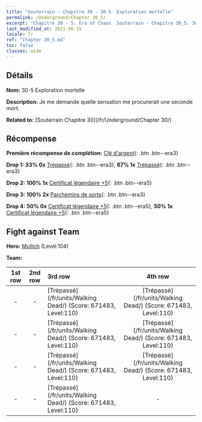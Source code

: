 ```yaml
---
title: "Souterrain - Chapitre 30 - 30-5  Exploration mortelle"
permalink: /Underground/Chapter 30_5/
excerpt: "Chapitre 30 - 5. Era of Chaos  Souterrain - Chapitre 30_5. 30-5  Exploration mortelle"
last_modified_at: 2021-06-15
locale: fr
ref: "Chapter 30_5.md"
toc: false
classes: wide
---
```


## Détails

 **Nom:** 30-5  Exploration mortelle

 **Description:**       Je me demande quelle sensation me procurerait une seconde mort.

 **Related to:** [Souterrain Chapitre 30](/fr/Underground/Chapter 30/)

## Récompense

 **Première récompense de complétion:** [Clé d'argent](/ItemsFR/con_693/){: .btn .btn--era3}

 **Drop 1:** **33% 0x** [Trépassé](/ItemsFR/unt_209/){: .btn .btn--era3}, **67% 1x** [Trépassé](/ItemsFR/unt_209/){: .btn .btn--era3}

 **Drop 2:** **100% 1x** [Certificat légendaire +5](/ItemsFR/mat_102/){: .btn .btn--era5}

 **Drop 3:** **100% 2x** [Parchemins de sorts](/ItemsFR/con_694/){: .btn .btn--era3}

 **Drop 4:** **50% 0x** [Certificat légendaire +5](/ItemsFR/mat_102/){: .btn .btn--era5}, **50% 1x** [Certificat légendaire +5](/ItemsFR/mat_102/){: .btn .btn--era5}


## Fight against Team
 **Hero:** [Mullich](/fr/heroes/Mullich/) (Level:104)

 **Team:**


  | 1st row | 2nd row | 3rd row | 4th row |
  |:----:|:----:|:----|:----:|
  | - | - | [Trépassé](/fr/units/Walking Dead/) (Score: 671483, Level:110)  | [Trépassé](/fr/units/Walking Dead/) (Score: 671483, Level:110)  |
  | - | - | [Trépassé](/fr/units/Walking Dead/) (Score: 671483, Level:110)  | [Trépassé](/fr/units/Walking Dead/) (Score: 671483, Level:110)  |
  | - | - | [Trépassé](/fr/units/Walking Dead/) (Score: 671483, Level:110)  | [Trépassé](/fr/units/Walking Dead/) (Score: 671483, Level:110)  |
  | - | - | [Trépassé](/fr/units/Walking Dead/) (Score: 671483, Level:110)  | - |


